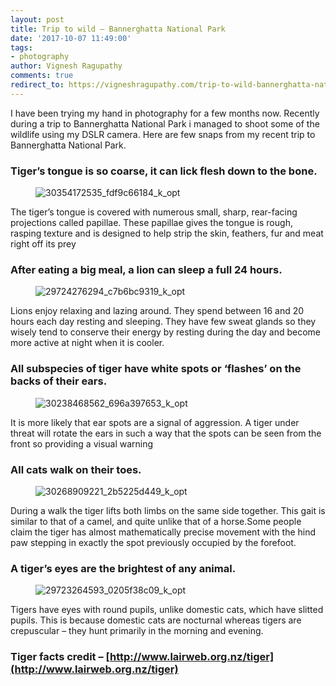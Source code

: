 ```yaml
---
layout: post
title: Trip to wild – Bannerghatta National Park
date: '2017-10-07 11:49:00'
tags:
- photography
author: Vignesh Ragupathy
comments: true
redirect_to: https://vigneshragupathy.com/trip-to-wild-bannerghatta-national-park/
---
```

I have been trying my hand in photography for a few months now. Recently during a trip to Bannerghatta National Park i managed to shoot some of the wildlife using my DSLR camera. Here are few snaps from my recent trip to Bannerghatta National Park.

### Tiger’s tongue is so coarse, it can lick flesh down to the bone.
<!--kg-card-begin: image--><figure class="kg-card kg-image-card"><img src="/content/images/2019/02/30354172535_fdf9c66184_k_opt.jpg" class="kg-image" alt="30354172535_fdf9c66184_k_opt"></figure><!--kg-card-end: image-->

The tiger’s tongue is covered with numerous small, sharp, rear-facing projections called papillae. These papillae gives the tongue is rough, rasping texture and is designed to help strip the skin, feathers, fur and meat right off its prey

### After eating a big meal, a lion can sleep a full 24 hours.
<!--kg-card-begin: image--><figure class="kg-card kg-image-card"><img src="/content/images/2019/02/29724276294_c7b6bc9319_k_opt.jpg" class="kg-image" alt="29724276294_c7b6bc9319_k_opt"></figure><!--kg-card-end: image-->

Lions enjoy relaxing and lazing around. They spend between 16 and 20 hours each day resting and sleeping. They have few sweat glands so they wisely tend to conserve their energy by resting during the day and become more active at night when it is cooler.

### All subspecies of tiger have white spots or ‘flashes’ on the backs of their ears.
<!--kg-card-begin: image--><figure class="kg-card kg-image-card"><img src="/content/images/2019/02/30238468562_696a397653_k_opt.jpg" class="kg-image" alt="30238468562_696a397653_k_opt"></figure><!--kg-card-end: image-->

It is more likely that ear spots are a signal of aggression. A tiger under threat will rotate the ears in such a way that the spots can be seen from the front so providing a visual warning

### All cats walk on their toes.
<!--kg-card-begin: image--><figure class="kg-card kg-image-card"><img src="/content/images/2019/02/30268909221_2b5225d449_k_opt.jpg" class="kg-image" alt="30268909221_2b5225d449_k_opt"></figure><!--kg-card-end: image-->

During a walk the tiger lifts both limbs on the same side together. This gait is similar to that of a camel, and quite unlike that of a horse.Some people claim the tiger has almost mathematically precise movement with the hind paw stepping in exactly the spot previously occupied by the forefoot.

### A tiger’s eyes are the brightest of any animal.
<!--kg-card-begin: image--><figure class="kg-card kg-image-card"><img src="/content/images/2019/02/29723264593_0205f38c09_k_opt.jpg" class="kg-image" alt="29723264593_0205f38c09_k_opt"></figure><!--kg-card-end: image-->

Tigers have eyes with round pupils, unlike domestic cats, which have slitted pupils. This is because domestic cats are nocturnal whereas tigers are crepuscular – they hunt primarily in the morning and evening.

### Tiger facts credit – [http://www.lairweb.org.nz/tiger](http://www.lairweb.org.nz/tiger)
